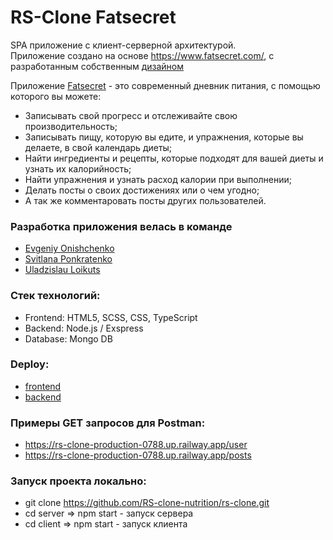 # RS-Clone Fatsecret

SPA приложение с клиент-серверной архитектурой.    
Приложение создано на основе https://www.fatsecret.com/, с разработанным собственным [дизайном](https://www.figma.com/file/h9hvafZchgqUmKBK6mG073/RsClone-Fatsecret?node-id=0%3A1&t=XrKNYuyoclewJtUr-1)

Приложение [Fatsecret](https://fatsecret-rs-clone.netlify.app/ "Deploy client") - это современный дневник питания, с помощью которого вы можете:
  - Записывать свой прогресс и отслеживайте свою производительность;
  - Записывать пищу, которую вы едите, и упражнения, которые вы делаете, в свой календарь диеты;
  - Найти ингредиенты и рецепты, которые подходят для вашей диеты и узнать их калорийность;
  - Найти упражнения и узнать расход калории при выполнении;
  - Делать посты о своих достижениях или о чем угодно;
  - А так же комментаровать посты других пользователей.
  

### Разработка приложения велась в команде     
  - [Evgeniy Onishchenko](https://github.com/evvgenchik)
  - [Svitlana Ponkratenko](https://github.com/ullltimate)
  - [Uladzislau Loikuts](https://github.com/lojkuc)
  
  
### Стек технологий:    
  - Frontend: HTML5, SCSS, CSS, TypeScript
  - Backend: Node.js / Exspress
  - Database: Mongo DB 
  
  
### Deploy:
  - [frontend](https://fatsecret-rs-clone.netlify.app/)
  - [backend](https://rs-clone-production-0788.up.railway.app/)
  
  
### Примеры GET запросов для Postman:
  - https://rs-clone-production-0788.up.railway.app/user
  - https://rs-clone-production-0788.up.railway.app/posts
  
  
### Запуск проекта локально:
  * git clone https://github.com/RS-clone-nutrition/rs-clone.git
  * cd server => npm start - запуск сервера
  * cd client => npm start - запуск клиента
